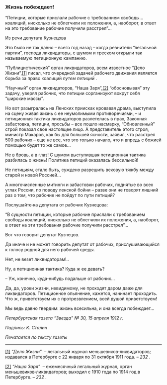 ### Жизнь побеждает!

“Петиции, которые прислали рабочие с требованием свободы… коалиций, нисколько не облегчили их положения, а, наоборот, в ответ на это требование рабочие получили расстрел”…

Из речи депутата Кузнецова

Это было не так давно – всего год назад – когда ревнители “легальной партии”, господа ликвидаторы, с шумом и треском открыли так называемую петиционную кампанию.

“Публицистический” орган ликвидаторов, всем известное “Дело Жизни”,[[1]](#_ftn1) писал, что очередной задачей рабочего движения является борьба за право коалиций _путем петиций_ .

“Научный” орган ликвидаторов, “Наша Заря”,[[2]](#_ftn2) “обосновывая” эту задачу, уверял рабочих, что петиции сорганизуют вокруг себя “широкие массы”.

Но вот разыгралась на Ленских приисках кровавая драма, выступила на сцену живая жизнь с ее неумолимыми противоречиями, – и петиционная тактика ликвидаторов разлетелась в прах, Законная забастовка, петиции, просьбы – все пошло насмарку, “Обновленный” строй показал свое настоящее лицо. А представитель этого строя, министр Макаров, как бы для большей ясности, заявил, что расстрел 500 рабочих – еще не все, что это только начало, что и впредь с божией помощью будет то же самое…

Не в бровь, а в глаз! С шумом выступившая петиционная тактика разбилась о жизнь! Политика петиций оказалась бессильной!

Не петициям, стало быть, суждено разрешить вековую тяжбу между старой и новой Россией…

А многочисленные митинги и забастовки рабочих, поднятые во всех углах России, по поводу ленской бойни – разве они не говорят лишний раз о том, что рабочие не пойдут по пути петиций?

Послушайте‑ка депутата от рабочих Кузнецова:

“В сущности петиции, которые рабочие прислали с требованием свободы коалиций, нисколько не облегчили их положения, а, наоборот, в ответ на эти требования рабочие получили расстрел”…

Вот что говорит депутат Кузнецов.

Да иначе и не может говорить депутат от рабочих, прислушивающийся к голосу родной для него рабочей среды.

Нет, не везет ликвидаторам!..

Ну, а петиционная тактика? Куда ж ее девать?

– Уж, конечно, куда‑нибудь подальше от рабочих…

Да, да, уроки жизни, невидимому, не проходят даром даже для ликвидаторов. Петиционное опьянение, кажется, начинает проходить. Что ж, приветствуем их с протрезвлением, всей душой приветствуем!

Мы ведь давно твердим: жизнь всесильна, и она всегда побеждает…

_Петербургская газета “Звезда” № 30, 15 апреля 1912 г._

_Подпись: К. Сталин_

_Печатается по тексту газеты_

  

---

[[1]](#_ftnref1) _“Дело Жизни”_  – легальный журнал меньшевиков‑ликвидаторов; издавался в Петербурге с 22 января по 31 октября 1911 года. – _232_ .

[[2]](#_ftnref2) _“Наша Заря”_  – ежемесячный легальный журнал, орган меньшевиков‑ликвидаторов; выходил с 1910 года по 1914 год в Петербурге. – _232_ .